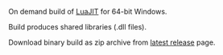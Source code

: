 On demand build of [LuaJIT][] for 64-bit Windows.

Build produces shared libraries (.dll files).

Download binary build as zip archive from [latest release][] page.

[LuaJIT]: https://luajit.org/
[latest release]: https://github.com/nimajjana/luajit-nightly-build/releases/latest
